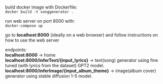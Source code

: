 build docker image with Dockerfile:  
    ```docker build -t songgenerator .```

run web server on port 8000 with:  
    ```docker-compose up```

go to **localhost:8000** (ideally on a web browser) and follow instructions on how to use the web server  

endpoints:  
    **localhost:8000** -> home  
    **localhost:8000/inferText/{input_lyrics}** -> text(song) generator using fine tuned (with lyrics from the dataset) GPT2 model.  
    **localhost:8000/inferImage/{input_album_theme}** -> image(album cover) generator using stable diffusion 1-5 model.  
